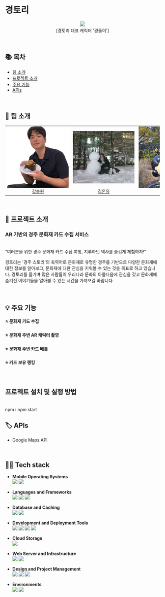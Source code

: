 # 경토리
<p align="center"><img src="https://github.com/RIN-1011/RIN-1011/assets/60701386/eb630d32-2036-428c-8bae-05c3851d3674" width="200px">
<br/>
[경토리 대표 캐릭터 '경돌이'] 
</p>

<br/>

## 📚 목차

- [팀 소개](#-팀-소개)
- [프로젝트 소개](#-프로젝트-소개)
- [주요 기능](#-주요-기능)
- [APIs](#%EF%B8%8F-apis)
<br/>

## 💙 팀 소개

<table>
  <tbody>
    <tr>
      <td align="center">
        <a href="https://github.com/kangseungwon0529">  
            <div style="width: 200px; height: 200px; overflow: hidden; position: relative;">
              <img src="asset/ksw.jpg" style="width: 200px; position: absolute; top: 50%; left: 50%; transform: translate(-50%, -50%);" alt="Description">
            </div>
            <span>강승원</span>
        </a>
      </td>
      <td align="center">
        <a href="https://github.com/onyueo">  
            <div style="width: 200px; height: 200px; overflow: hidden; position: relative;">
              <img src="asset/koy.png" style="width: 200px; position: absolute; top: 50%; left: 50%; transform: translate(-50%, -50%);" alt="Description">
            </div>
            <span>김온유</span>
        </a>
      </td>
      <td align="center">
        <a href="https://github.com/RIN-1011">  
            <div style="width: 200px; height: 200px; overflow: hidden; position: relative;">
              <img src="asset/mhr.png" style="width: 200px; position: absolute; top: 50%; left: 50%; transform: translate(-50%, -50%);" alt="Description">
            </div>
            <span>문혜린</span>
        </a>
      </td>
      <td align="center">
        <a href="https://github.com/thayoon">  
            <div style="width: 200px; height: 200px; overflow: hidden; position: relative;">
              <img src="asset/thy.jpeg" style="width: 200px; position: absolute; top: 50%; left: 50%; transform: translate(-50%, -50%);" alt="Description">
            </div>
            <span>탁하윤</span>
        </a>
      </td>
      <td align="center">
        <a href="https://github.com/KimDahui42">  
            <div style="width: 200px; height: 200px; overflow: hidden; position: relative;">
              <img src="asset/kdh.jpg" style="width: 200px; position: absolute; top: 50%; left: 50%; transform: translate(-50%, -50%);" alt="Description">
            </div>
            <span>김다희</span>
        </a>
      </td>
    </tr>
  </tbody>
</table>
<br/>

## 📝 프로젝트 소개

### AR 기반의 경주 문화재 카드 수집 서비스
<br/>
“여러분을 위한 경주 문화재 카드 수집 여행, 지루하던 역사를 즐겁게 체험하자!”
<br/>

경토리는 '경주 스토리'의 축약어로 문화재로 유명한 경주를 기반으로 다양한 문화재에 대한 정보를 알아보고, 문화재에 대한 관심을 키워볼 수 있는 것을 목표로 하고 있습니다. 경토리를 즐기며 많은 사람들이 우리나라 문화의 아름다움에 관심을 갖고 문화재에 숨겨진 이야기들을 알아볼 수 있는 시간을 가져보길 바랍니다.
<br/>
<br/>
<br/>

## 💡 주요 기능

#### ⭐ 문화재 카드 수집
#### ⭐ 문화재 주변 AR 캐릭터 촬영
#### ⭐ 문화재 주변 카드 배틀
#### ⭐ 카드 보유 랭킹
<br/>


## 프로젝트 설치 및 실행 방법

<br/>
npm i
npm start




## 🏷️ APIs
* Google Maps API
<br/>

## 👨‍💻 Tech stack
* **Mobile Operating Systems**<br/>
  <img src="https://img.shields.io/badge/anroid-34A853?style=flat-square&logo=React&logoColor=white"/> <img src="https://img.shields.io/badge/ios-000000?style=flat-square&logo=Spring boot&logoColor=white"/>

* **Languages and Frameworks**<br/>
  <img src="https://img.shields.io/badge/typescript-3178C6?style=flat-square&logo=typescript&logoColor=white"/> <img src="https://img.shields.io/badge/React Native-61DAFB?style=flat-square&logo=React&logoColor=black"/> <img src="https://img.shields.io/badge/Spring boot-6DB33F?style=flat-square&logo=Spring boot&logoColor=white"/>

* **Database and Caching**<br/>
  <img src="https://img.shields.io/badge/MySQL-4479A1?style=flat-square&logo=MySQL&logoColor=white"/> <img src="https://img.shields.io/badge/redis-DC382D?style=flat-square&logo=redis&logoColor=white"/>

* **Development and Deployment Tools**<br/>
  <img src="https://img.shields.io/badge/Docker-2496ED?style=flat-square&logo=Docker&logoColor=white"/> <img src="https://img.shields.io/badge/Jenkins-D24939?style=flat-square&logo=jenkins&logoColor=white"/> <img src="https://img.shields.io/badge/Git-F05032?style=flat-square&logo=git&logoColor=white"/> <img src="https://img.shields.io/badge/Github-181717?style=flat-square&logo=github&logoColor=white"/>

* **Cloud Storage**<br/><img src="https://img.shields.io/badge/firebase-FFCA28?style=flat-square&logo=firebase&logoColor=black"/>

* **Web Server and Infrastructure**<br/>
  <img src="https://img.shields.io/badge/Nginx-009639?style=flat-square&logo=nginx&logoColor=white"/> <img src="https://img.shields.io/badge/AWS-232F3E?style=flat-square&logo=amazon aws&logoColor=white"/>

* **Design and Project Management**<br/>
  <img src="https://img.shields.io/badge/Notion-000000?style=flat-square&logo=notion&logoColor=white"/> <img src="https://img.shields.io/badge/Figma-F24E1E?style=flat-square&logo=figma&logoColor=white"/> <img src="https://img.shields.io/badge/Miro-050038?style=flat-square&logo=miro&logoColor=white"/>

* **Environments**<br/>
  <img src="https://img.shields.io/badge/IntelliJ-000000?style=flat-square&logo=intellij idea&logoColor=white"/> <img src="https://img.shields.io/badge/Visual Studio Code-007ACC?style=flat-square&logo=visual studio code&logoColor=white"/>
